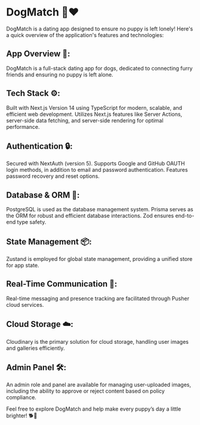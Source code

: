 # DogMatch 🐶❤️

DogMatch is a dating app designed to ensure no puppy is left lonely!
Here's a quick overview of the application's features and technologies:

## App Overview 🐾:

DogMatch is a full-stack dating app for dogs, dedicated to connecting furry friends and ensuring no puppy is left alone.

## Tech Stack ⚙️:

Built with Next.js Version 14 using TypeScript for modern, scalable, and efficient web development.
Utilizes Next.js features like Server Actions, server-side data fetching, and server-side rendering for optimal performance.

## Authentication 🔒:

Secured with NextAuth (version 5).
Supports Google and GitHub OAUTH login methods, in addition to email and password authentication.
Features password recovery and reset options.

## Database & ORM 💾:

PostgreSQL is used as the database management system.
Prisma serves as the ORM for robust and efficient database interactions.
Zod ensures end-to-end type safety.

## State Management 📦:

Zustand is employed for global state management, providing a unified store for app state.

## Real-Time Communication 🔄:

Real-time messaging and presence tracking are facilitated through Pusher cloud services.

## Cloud Storage ☁️:

Cloudinary is the primary solution for cloud storage, handling user images and galleries efficiently.

## Admin Panel 🛠️:

An admin role and panel are available for managing user-uploaded images, including the ability to approve or reject content based on policy compliance.

Feel free to explore DogMatch and help make every puppy’s day a little brighter! 🐕🌟
